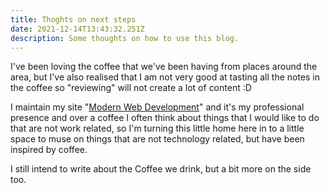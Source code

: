 ```yaml
---
title: Thoghts on next steps
date: 2021-12-14T13:43:32.251Z
description: Some thoughts on how to use this blog.
---
```

I've been loving the coffee that we've been having from places around the area, but I've also realised that I am not very good at tasting all the notes in the coffee so "reviewing" will not create a lot of content :D

I maintain my site "[Modern Web Development](https://paul.kinlan.me/)" and it's my professional presence and over a coffee I often think about things that I would like to do that are not work related, so I'm turning this little home here in to a little space to muse on things that are not technology related, but have been inspired by coffee.

I still intend to write about the Coffee we drink, but a bit more on the side too.